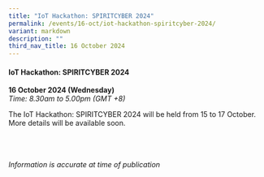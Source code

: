 ```yaml
---
title: "IoT Hackathon: SPIRITCYBER 2024"
permalink: /events/16-oct/iot-hackathon-spiritcyber-2024/
variant: markdown
description: ""
third_nav_title: 16 October 2024
---
```

#### **IoT Hackathon: SPIRITCYBER 2024**

**16 October 2024 (Wednesday)**  
*Time: 8.30am to 5.00pm (GMT +8)*

The IoT Hackathon: SPIRITCYBER 2024 will be held from 15 to 17 October. More details will be available soon.

<br><br><br>
*Information is accurate at time of publication*